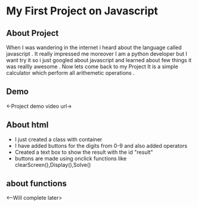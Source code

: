 # My First Project on Javascript

## About Project 

When I was wandering in the internet i heard about the language called javascript . It really impressed me moreover I am a python developer but I want try it so i just googled about javascript and learned about few things it was reallly awesome .
Now lets come back to my Project It is a simple calculator which perform all arithemetic operations .

## Demo

<-Project demo video url->

## About html
- I just created a class with container
- I have added buttons for the digits from 0-9 and also added operators
- Created a text box to show the result with the id "result"
- buttons are made using  onclick functions like clearScreen(),Display(),Solve()

## about functions
<--Will complete later>